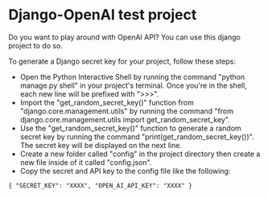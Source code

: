 # Django-OpenAI test project

Do you want to play around with OpenAI API? You can use this django project to do so. 

To generate a Django secret key for your project, follow these steps:
- Open the Python Interactive Shell by running the command "python manage.py shell" in your project's terminal. Once you're in the shell, each new line will be prefixed with ">>>".
- Import the "get_random_secret_key()" function from "django.core.management.utils" by running the command "from django.core.management.utils import get_random_secret_key".
- Use the "get_random_secret_key()" function to generate a random secret key by running the command "print(get_random_secret_key())". The secret key will be displayed on the next line.
- Create a new folder called "config" in the project directory then create a new file inside of it called "config.json".
- Copy the secret and API key to the config file like the following:

    
`{
  "SECRET_KEY": "XXXX",
  "OPEN_AI_API_KEY": "XXXX"
}`
